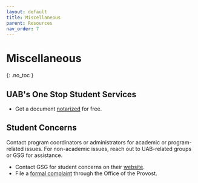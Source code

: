 ```yaml
---
layout: default
title: Miscellaneous
parent: Resources
nav_order: 7
---
```


# Miscellaneous

{: .no_toc }

## UAB's One Stop Student Services

- Get a document [notarized](https://www.uab.edu/one-stop/student-resources/notarization-of-documents) for free.

## Student Concerns

Contact program coordinators or administrators for academic or program-related issues. For non-academic issues, reach out to UAB-related groups or GSG for assistance.

- Contact GSG for student concerns on their [website](https://www.uab.edu/gsg/contact-us).
- File a [formal complaint](https://www.uab.edu/one-stop/policies/complaint-policy) through the Office of the Provost.
